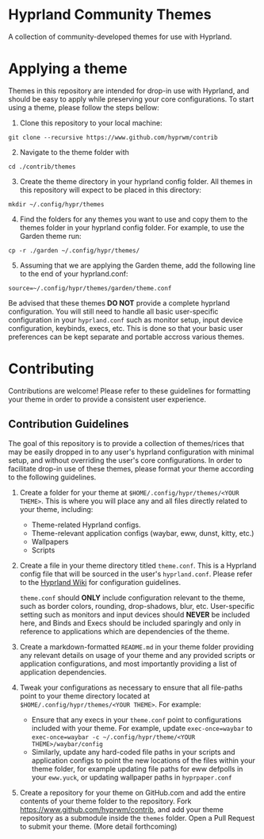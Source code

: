 # Hyprland Community Themes

A collection of community-developed themes for use with Hyprland.

# Applying a theme

Themes in this repository are intended for drop-in use with Hyprland, and should be easy to apply while preserving your core configurations. To start using a theme, please follow the steps bellow:

1. Clone this repository to your local machine: 
```
git clone --recursive https://www.github.com/hyprwm/contrib
```

2. Navigate to the theme folder with 
```
cd ./contrib/themes
```

3. Create the theme directory in your hyprland config folder. All themes in this repository will expect to be placed in this directory: 
```
mkdir ~/.config/hypr/themes
```
 

4. Find the folders for any themes you want to use and copy them to the themes folder in your hyprland config folder. For example, to use the Garden theme run:
```
cp -r ./garden ~/.config/hypr/themes/
```

5. Assuming that we are applying the Garden theme, add the following line to the end of your hyprland.conf: 
```
source=~/.config/hypr/themes/garden/theme.conf
```

Be advised that these themes **DO NOT** provide a complete hyprland configuration. You will still need to handle all basic user-specific configuration in your `hyprland.conf` such as monitor setup, input device configuration, keybinds, execs, etc. This is done so that your basic user preferences can be kept separate and portable accross various themes.

# Contributing

Contributions are welcome! Please refer to these guidelines for formatting your theme in order to provide a consistent user experience. 

## Contribution Guidelines

The goal of this repository is to provide a collection of themes/rices that may be easily dropped in to any user's hyprland configuration with minimal setup, and without overriding the user's core configurations. In order to facilitate drop-in use of these themes, please format your theme according to the following guidelines.

1. Create a folder for your theme at `$HOME/.config/hypr/themes/<YOUR THEME>`. This is where you will place any and all files directly related to your theme, including:

	- Theme-related Hyprland configs.
	- Theme-relevant application configs (waybar, eww, dunst, kitty, etc.)
	- Wallpapers
	- Scripts

2. Create a file in your theme directory titled `theme.conf`. This is a Hyprland config file that will be sourced in the user's `hyprland.conf`. Please refer to the [Hyprland Wiki](https://wiki.hyprland.org/Configuring/Configuring-Hyprland) for configuration guidelines. 

	`theme.conf` should **ONLY** include configuration relevant to the theme, such as border colors, rounding, drop-shadows, blur, etc. User-specific setting such as monitors and input devices should **NEVER** be included here, and Binds and Execs should be included sparingly and only in reference to applications which are dependencies of the theme.

3. Create a markdown-formatted `README.md` in your theme folder providing any relevant details on usage of your theme and any provided scripts or application configurations, and most importantly providing a list of application dependencies.

4. Tweak your configurations as necessary to ensure that all file-paths point to your theme directory located at `$HOME/.config/hypr/themes/<YOUR THEME>`. For example:
	- Ensure that any execs in your `theme.conf` point to configurations included with your theme. For example, update `exec-once=waybar` to `exec-once=waybar -c ~/.config/hypr/theme/<YOUR THEME>/waybar/config`
	- Similarly, update any hard-coded file paths in your scripts and application configs to point the new locations of the files within your theme folder, for example updating file paths for eww defpolls in your `eww.yuck`, or updating wallpaper paths in `hyprpaper.conf`
5. Create a repository for your theme on GitHub.com and add the entire contents of your theme folder to the repository. Fork https://www.github.com/hyprwm/contrib, and add your theme repository as a submodule inside the `themes` folder. Open a Pull Request to submit your theme. (More detail forthcoming)
